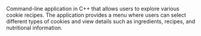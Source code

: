 Command-line application in C++ that allows users to explore various cookie recipes. The application provides a menu where users can select different types of cookies and view details such as ingredients, recipes, and nutritional information. 


